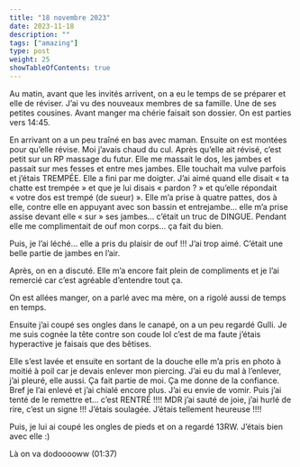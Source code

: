 ```yaml
---
title: "18 novembre 2023"
date: 2023-11-18
description: ""
tags: ["amazing"]
type: post
weight: 25
showTableOfContents: true
---
```


Au matin, avant que les invités arrivent, on a eu le temps de se préparer et elle de réviser. J’ai vu des nouveaux membres de sa famille. Une de ses petites cousines. Avant manger ma chérie faisait son dossier. On est parties vers 14:45. 

En arrivant on a un peu traîné en bas avec maman. Ensuite on est montées pour qu’elle révise. Moi j’avais chaud du cul. Après qu’elle ait révisé, c’est petit sur un RP massage du futur. Elle me massait le dos, les jambes et passait sur mes fesses et entre mes jambes. Elle touchait ma vulve parfois et j’étais TREMPÉE. Elle a fini par me doigter. J’ai aimé quand elle disait « ta chatte est trempée » et que je lui disais « pardon ? » et qu’elle répondait « votre dos est trempé (de sueur) ». Elle m’a prise à quatre pattes, dos à elle, contre elle en appuyant avec son bassin et entrejambe… elle m’a prise assise devant elle « sur » ses jambes… c’était  un truc de DINGUE. Pendant elle me complimentait de ouf mon corps… ça fait du bien. 

Puis, je l’ai léché… elle a pris du plaisir de ouf !!! J’ai trop aimé. C’était une belle partie de jambes en l’air. 

Après, on en a discuté. Elle m’a encore fait plein de compliments et je l’ai remercié car c’est agréable d’entendre tout ça. 

On est allées manger, on a parlé avec ma mère, on a rigolé aussi de temps en temps. 

Ensuite j’ai coupé ses ongles dans le canapé, on a un peu regardé Gulli. Je me suis cognée la tête contre son coude lol c’est de ma faute j’étais hyperactive je faisais que des bêtises. 

Elle s’est lavée et ensuite en sortant de la douche elle m’a pris en photo à moitié à poil car je devais enlever mon piercing. J’ai eu du mal à l’enlever, j’ai pleuré, elle aussi. Ça fait partie de moi. Ça me donne de la confiance. Bref je l’ai enlevé et j’ai chialé encore plus. J’ai eu envie de vomir. Puis j’ai tenté de le remettre et… c’est RENTRÉ !!!! MDR j’ai sauté de joie, j’ai hurlé de rire, c’est un signe !!! J’étais soulagée. J’étais tellement heureuse !!!!

Puis, je lui ai coupé les ongles de pieds et on a regardé 13RW. J’étais bien avec elle :)

Là on va dodooooww (01:37)